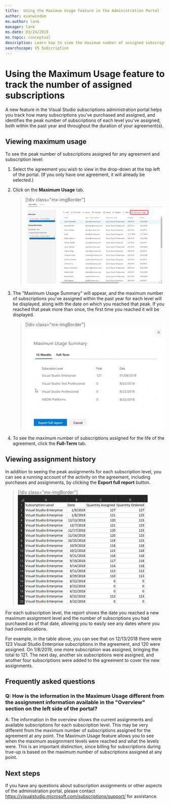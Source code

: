 ```yaml
---
title:  Using the Maximum Usage feature in the Administration Portal
author: evanwindom
ms.author: lank
manager: lank
ms.date: 03/24/2019
ms.topic: conceptual
description: Learn how to view the maximum number of assigned subscriptions in the admin portal
searchscope: VS Subscription
---
```

# Using the Maximum Usage feature to track the number of assigned subscriptions

A new feature in the Visual Studio subscriptions administration portal helps you track how many subscriptions you've purchased and assigned, and identifies the peak number of subscriptions of each level you've assigned, both within the past year and throughout the duration of your agreement(s). 

## Viewing maximum usage

To see the peak number of subscriptions assigned for any agreement and subscription level:

1. Select the agreement you wish to view in the drop-down at the top left of the portal. (If you only have one agreement, it will already be selected.)

2. Click on the **Maximum Usage** tab.  
    > [!div class="mx-imgBorder"]
    > ![Maximum Usage Menu](_img/maximum-usage/maximum-usage-menu.png)

3. The "Maximum Usage Summary" will appear, and the maximum number of subscriptions you've assigned within the past year for each level will be displayed, along with the date on which you reached that peak.  If you reached that peak more than once, the first time you reached it will be displayed. 
    > [!div class="mx-imgBorder"]
    > ![Maximum Usage Summary](_img/maximum-usage/maximum-usage-summary.png)

4. To see the maximum number of subscriptions assigned for the life of the agreement, click the **Full-Term** tab.

## Viewing assignment history

In addition to seeing the peak assignments for each subscription level, you can see a running account of the activity on the agreement, including purchases and assignments, by clicking the **Export full report** button.  

> [!div class="mx-imgBorder"]
> ![Maximum Usage Full Report](_img/maximum-usage/maximum-usage-full-report.png)

For each subscription level, the report shows the date you reached a new maximum assignment level and the number of subscriptions you had purchased as of that date, allowing you to easily see any dates where you had overallocations.  

For example, in the table above, you can see that on 12/13/2018 there were 123 Visual Studio Enterprise subscriptions in the agreement, and 120 were assigned.  On 1/8/2019, one more subscription was assigned, bringing the total to 121.  The next day, another six subscriptions were assigned, and another four subscriptions were added to the agreement to cover the new assignments.  

## Frequently asked questions
### Q: How is the information in the Maximum Usage different from the assignment information available in the "Overview" section on the left side of the portal?

A:  The information in the overview shows the current assignments and available subscriptions for each subscription level.  This may be very different from the maximum number of subscriptions assigned for the agreement at any point.  The Maximum Usage feature allows you to see when the maximum assignnment levels were reached and what the levels were.  This is an important distinction, since billing for subscriptions during true-up is based on the maximum number of subscriptions assigned at any point. 

## Next steps
If you have any questions about subscription assignments or other aspects of the administration portal, please contact https://visualstudio.microsoft.com/subscriptions/support/ for assistance. 